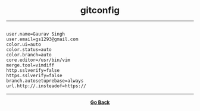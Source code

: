 <p align="center">
  <b>
  <font size="+2">gitconfig</font>
  </b>
</p>

---

```

user.name=Gaurav Singh
user.email=gs1293@gmail.com
color.ui=auto
color.status=auto
color.branch=auto
core.editor=/usr/bin/vim
merge.tool=vimdiff
http.sslverify=false
https.sslverify=false
branch.autosetuprebase=always
url.http://.insteadof=https://

```

---

<p align="center">
  <b>
  <a href="https://gs1293.github.io/resource/resource.html"> <font size="-1">Go Back</font></a>
  </b>
</p>
